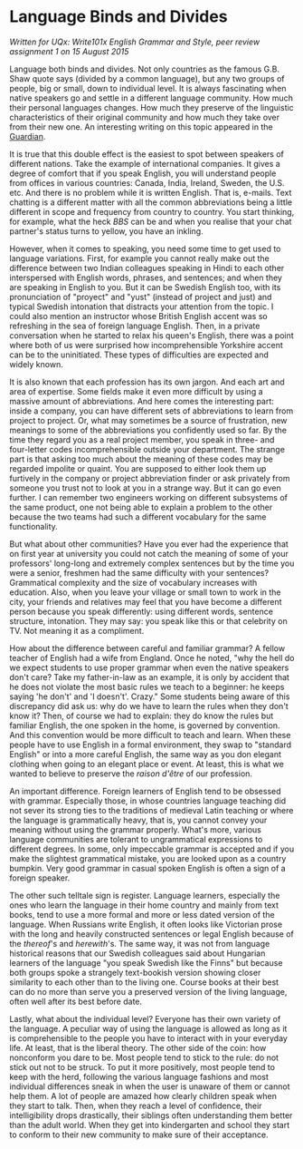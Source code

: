 Language Binds and Divides
==========================

_Written for UQx: Write101x English Grammar and Style, peer review assignment 1 on 15 August 2015_

Language both binds and divides. Not only countries as the famous G.B. Shaw quote says (divided by a common language), but any two groups of people, big or small, down to individual level. It is always fascinating when native speakers go and settle in a different language community. How much their personal languages changes. How much they preserve of the linguistic characteristics of their original community and how much they take over from their new one. An interesting writing on this topic appeared in the [Guardian](http://www.theguardian.com/media/mind-your-language/2014/oct/10/mind-your-language-american-english).

It is true that this double effect is the easiest to spot between speakers of different nations. Take the example of international companies. It gives a degree of comfort that if you speak English, you will understand people from offices in various countries: Canada, India, Ireland, Sweden, the U.S. etc. And there is no problem while it is written English. That is, e-mails. Text chatting is a different matter with all the common abbreviations being a little different in scope and frequency from country to country. You start thinking, for example, what the heck _BBS_ can be and when you realise that your chat partner's status turns to yellow, you have an inkling.

However, when it comes to speaking, you need some time to get used to language variations. First, for example you cannot really make out the difference between two Indian colleagues speaking in Hindi to each other interspersed with English words, phrases, and sentences; and when they are speaking in English to you. But it can be Swedish English too, with its pronunciation of "proyect" and "yust" (instead of project and just) and typical Swedish intonation that distracts your attention from the topic. I could also mention an instructor whose British English accent was so refreshing in the sea of foreign language English. Then, in a private conversation when he started to relax his queen's English, there was a point where both of us were surprised how incomprehensible Yorkshire accent can be to the uninitiated. These types of difficulties are expected and widely known.

It is also known that each profession has its own jargon. And each art and area of expertise. Some fields make it even more difficult by using a massive amount of abbreviations. And here comes the interesting part: inside a company, you can have different sets of abbreviations to learn from project to project. Or, what may sometimes be a source of frustration, new meanings to some of the abbreviations you confidently used so far. By the time they regard you as a real project member, you speak in three- and four-letter codes incomprehensible outside your department. The strange part is that asking too much about the meaning of these codes may be regarded impolite or quaint. You are supposed to either look them up furtively in the company or project abbreviation finder or ask privately from someone you trust not to look at you in a strange way. But it can go even further. I can remember two engineers working on different subsystems of the same product, one not being able to explain a problem to the other because the two teams had such a different vocabulary for the same functionality.

But what about other communities? Have you ever had the experience that on first year at university you could not catch the meaning of some of your professors' long-long and extremely complex sentences but by the time you were a senior, freshmen had the same difficulty with your sentences? Grammatical complexity and the size of vocabulary increases with education. Also, when you leave your village or small town to work in the city, your friends and relatives may feel that you have become a different person because you speak differently: using different words, sentence structure, intonation. They may say: you speak like this or that celebrity on TV. Not meaning it as a compliment. 

How about the difference between careful and familiar grammar? A fellow teacher of English had a wife from England. Once he noted, "why the hell do we expect students to use proper grammar when even the native speakers don't care? Take my father-in-law as an example, it is only by accident that he does not violate the most basic rules we teach to a beginner: he keeps saying 'he don't' and 'I doesn't'. Crazy." Some students being aware of this discrepancy did ask us: why do we have to learn the rules when they don't know it? Then, of course we had to explain: they do know the rules but familiar English, the one spoken in the home, is governed by convention. And this convention would be more difficult to teach and learn. When these people have to use English in a formal environment, they swap to "standard English" or into a more careful English, the same way as you don elegant clothing when going to an elegant place or event. At least, this is what we wanted to believe to preserve the _raison d'être_ of our profession.

An important difference. Foreign learners of English tend to be obsessed with grammar. Especially those, in whose countries language teaching did not sever its strong ties to the traditions of medieval Latin teaching or where the language is grammatically heavy, that is, you cannot convey your meaning without using the grammar properly. What's more, various language communities are tolerant to ungrammatical expressions to different degrees. In some, only impeccable grammar is accepted and if you make the slightest grammatical mistake, you are looked upon as a country bumpkin. Very good grammar in casual spoken English is often a sign of a foreign speaker. 

The other such telltale sign is register. Language learners, especially the ones who learn the language in their home country and mainly from text books, tend to use a more formal and more or less dated version of the language. When Russians write English, it often looks like Victorian prose with the long and heavily constructed sentences or legal English because of the _thereof_'s and _herewith_'s. The same way, it was not from language historical reasons that our Swedish colleagues said about Hungarian learners of the language "you speak Swedish like the Finns" but because both groups spoke a strangely text-bookish version showing closer similarity to each other than to the living one. Course books at their best can do no more than serve you a preserved version of the living language, often well after its best before date.

Lastly, what about the individual level? Everyone has their own variety of the language. A peculiar way of using the language is allowed as long as it is comprehensible to the people you have to interact with in your everyday life. At least, that is the liberal theory. The other side of the coin: how nonconform you dare to be. Most people tend to stick to the rule: do not stick out not to be struck. To put it more positively, most people tend to keep with the herd, following the various language fashions and most individual differences sneak in when the user is unaware of them or cannot help them. A lot of people are amazed how clearly children speak when they start to talk. Then, when they reach a level of confidence, their intelligibility drops drastically, their siblings often understanding them better than the adult world. When they get into kindergarten and school they start to conform to their new community to make sure of their acceptance.
